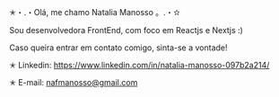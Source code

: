 ✭・.・Olá, me chamo Natalia Manosso 。.・✫

Sou desenvolvedora FrontEnd, com foco em Reactjs e Nextjs :)

Caso queira entrar em contato comigo, sinta-se a vontade!

✭ Linkedin: https://www.linkedin.com/in/natalia-manosso-097b2a214/

✭ E-mail: nafmanosso@gmail.com

